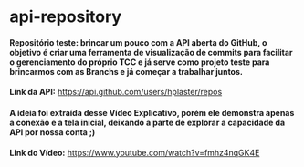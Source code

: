 # api-repository

#### Repositório teste: brincar um pouco com a API aberta do GitHub, o objetivo é criar uma ferramenta de visualização de commits para facilitar o gerenciamento do próprio TCC e já serve como projeto teste para brincarmos com as Branchs e já começar a trabalhar juntos.

**Link da API:** https://api.github.com/users/hplaster/repos

#### A ideia foi extraída desse Vídeo Explicativo, porém ele demonstra apenas a conexão e a tela inicial, deixando a parte de explorar a capacidade da API por nossa conta ;)

**Link do Vídeo:** https://www.youtube.com/watch?v=fmhz4nqGK4E